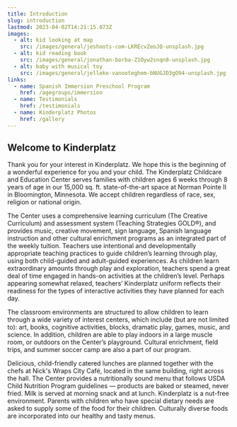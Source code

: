```yaml
---
title: Introduction
slug: introduction
lastmod: 2023-04-02T14:21:15.073Z
images:
  - alt: kid looking at map
    src: /images/general/jeshoots-com-LKREcvZeoJQ-unsplash.jpg
  - alt: kid reading book
    src: /images/general/jonathan-borba-Z1Oyw2snqn8-unsplash.jpg
  - alt: baby with musical toy
    src: /images/general/jelleke-vanooteghem-bNUGJD3gO94-unsplash.jpg
links:
  - name: Spanish Immersion Preschool Program
    href: /agegroups/immersion
  - name: Testimonials
    href: /testimonials
  - name: Kinderplatz Photos
    href: /gallery
---
```

## Welcome to Kinderplatz

Thank you for your interest in Kinderplatz. We hope this is the beginning of a wonderful experience for you and your child. The Kinderplatz Childcare and Education Center serves families with children ages 6 weeks through 8 years of age in our 15,000 sq. ft. state-of-the-art space at Norman Pointe II in Bloomington, Minnesota. We accept children regardless of race, sex, religion or national origin.

The Center uses a comprehensive learning curriculum (The Creative Curriculum) and assessment system (Teaching Strategies GOLD®), and provides music, creative movement, sign language, Spanish language instruction and other cultural enrichment programs as an integrated part of the weekly tuition. Teachers use intentional and developmentally appropriate teaching practices to guide children’s learning through play, using both child-guided and adult-guided experiences. As children learn extraordinary amounts through play and exploration, teachers spend a great deal of time engaged in hands-on activities at the children’s level. Perhaps appearing somewhat relaxed, teachers’ Kinderplatz uniform reflects their readiness for the types of interactive activities they have planned for each day.

The classroom environments are structured to allow children to learn through a wide variety of interest centers, which include (but are not limited to): art, books, cognitive activities, blocks, dramatic play, games, music, and science. In addition, children are able to play indoors in a large muscle room, or outdoors on the Center’s playground. Cultural enrichment, field trips, and summer soccer camp are also a part of our program.

Delicious, child-friendly catered lunches are planned together with the chefs at Nick's Wraps City Café, located in the same building, right across the hall. The Center provides a nutritionally sound menu that follows USDA Child Nutrition Program guidelines — products are baked or steamed, never fried. Milk is served at morning snack and at lunch. Kinderplatz is a nut-free environment. Parents with children who have special dietary needs are asked to supply some of the food for their children. Culturally diverse foods are incorporated into our healthy and tasty menus.